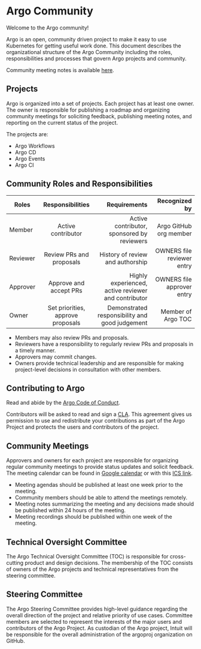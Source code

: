 # Argo Community

Welcome to the Argo community!

Argo is an open, community driven project to make it easy to use Kubernetes for getting useful work done.  This document describes the organizational structure of the Argo Community including the roles, responsibilities and processes that govern Argo projects and community.

Community meeting notes is available [here](https://docs.google.com/document/d/16aWGQ1Te5IRptFuAIFtg3rONRQqHC1Z3X9rdDHYhYfE/edit?usp=sharing).

## Projects

Argo is organized into a set of projects. Each project has at least one owner. The owner is responsible for publishing a roadmap and organizing community meetings for soliciting feedback, publishing meeting notes, and reporting on the current status of the project.

The projects are:

* Argo Workflows
* Argo CD
* Argo Events
* Argo CI

## Community Roles and Responsibilities

| Roles        | Responsibilities| Requirements  | Recognized by|
| -------------|:---------------:| -------------:|-------------:|
| Member       | Active contributor |Active contributor, sponsored by reviewers |Argo GitHub org member|
| Reviewer     | Review PRs and proposals     |   History of review and authorship | OWNERS file reviewer entry|
| Approver     | Approve and accept PRs     |   Highly experienced, active reviewer and contributor |OWNERS file approver entry|
| Owner        | Set priorities, approve proposals| Demonstrated responsibility and good judgement|Member of Argo TOC|


* Members may also review PRs and proposals.
* Reviewers have a responsibility to regularly review PRs and proposals in a timely
manner.
* Approvers may commit changes.
* Owners provide technical leadership and are responsible for making project-level decisions in consultation with other members.

## Contributing to Argo

Read and abide by the [Argo Code of Conduct](https://github.com/argoproj/argo-workflows/blob/master/CODE_OF_CONDUCT.md).

Contributors will be asked to read and sign a [CLA](https://github.com/argoproj/argo-workflows/blob/master/community/Argo%20Individual%20CLA.pdf). This agreement gives us permission to use and redistribute your contributions as part of the Argo Project and protects the users and contributors of the project.

## Community Meetings

Approvers and owners for each project are responsible for organizing regular community meetings to provide status updates and solicit feedback. The meeting calendar can be found in [Google calendar](https://calendar.google.com/calendar/u/0/embed?src=argoproj@gmail.com) or with this [ICS link](https://calendar.google.com/calendar/ical/argoproj%40gmail.com/public/basic.ics).

* Meeting agendas should be published at least one week prior to the meeting.
* Community members should be able to attend the meetings remotely.
* Meeting notes summarizing the meeting and any decisions made should be published
within 24 hours of the meeting.
* Meeting recordings should be published within one week of the meeting.

## Technical Oversight Committee

The Argo Technical Oversight Committee (TOC) is responsible for cross-cutting product and design decisions. The membership of the TOC consists of owners of the Argo projects and technical representatives from the steering committee.

## Steering Committee

The Argo Steering Committee provides high-level guidance regarding the overall direction of the project and relative priority of use cases. Committee members are selected to represent the interests of the major users and contributors of the Argo Project.
As custodian of the Argo project, Intuit will be responsible for the overall administration of  the argoproj organization on GitHub.
